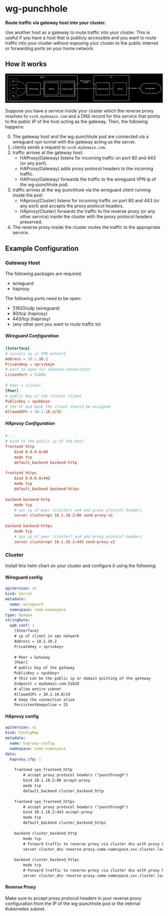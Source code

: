 # wg-punchhole

**Route traffic via gateway host into your cluster.**


Use another host as a gateway to route traffic into your cluster. This is useful
if you have a host that is publicly accessible and you want to route traffic
into your cluster without exposing your cluster to the public internet or
forwarding ports on your home network.

## How it works

![](https://raw.githubusercontent.com/channel-42/wg-punchhole/refs/heads/main/.resources/tldr.png)


Suppose you have a service inside your cluster which the reverse proxy resolves
to `svc0.mydomain.com` and a DNS record for this service that points to the
public IP of the host acting as the gateway. Then, the following happens:

0. The gateway host and the wg-punchhole pod are connected via a wireguard vpn tunnel with the gateway acting as the server.
1. clients sends a request to `svc0.mydomain.com`.
2. traffic arrives at the gateway host:
   - HAProxy(Gateway) listens for incoming traffic on port 80 and 443 (or any port).
   - HAProxy(Gateway) adds proxy protocol headers to the incoming traffic.
   - HAProxy(Gateway) forwards the traffic to the wireguard VPN ip of the wg-punchhole pod.
3. traffic arrives at the wg-punchhole via the wireguard client running inside the pod:
   - HAproxy(Cluster) listens for incoming traffic on port 80 and 443 (or any port) and accepts the proxy protocol headers.
   - HAproxy(Cluster) forwards the traffic to the reverse proxy (or any other service) inside the cluster with the proxy protocol headers preserved.
4. The reverse proxy inside the cluster routes the traffic to the appropriate service.


## Example Configuration

### Gateway Host
The following packages are required:
- wireguard
- haproxy

The following ports need to be open:
- 51820/udp (wireguard)
- 80/tcp (haproxy)
- 443/tcp (haproxy)
- (any other port you want to route traffic to)


##### Wireguard Configuration
```conf
[Interface]
# servers ip in VPN network
Address = 10.1.10.1
PrivateKey = <privkey>
# port to open for inbound connections
ListenPort = 51820

# Peer = cluster
[Peer]
# public key of the cluster client
PublicKey = <pubkey>
# the IP and mask the client should be assigned
AllowedIPs = 10.1.10.2/32
```
##### HAproxy Configuration
```conf
# ...
# bind to the public ip of the host
frontend http
    bind 0.0.0.0:80
    mode tcp
    default_backend backend-http

frontend https
    bind 0.0.0.0:443
    mode tcp
    default_backend backend-https

backend backend-http
    mode tcp
    # vpn ip of peer (cluster) and add proxy protocol headers
    server clustervpn 10.1.10.2:80 send-proxy-v2

backend backend-https
    mode tcp
    # vpn ip of peer (cluster) and add proxy protocol headers
    server clustervpn 10.1.10.2:443 send-proxy-v2
```

### Cluster
Install this helm chart on your cluster and configure it using the following:

#### Wireguard config
```yaml
apiVersion: v1
kind: Secret
metadata:
  name: wireguard
  namespace: some-namespace
type: Opaque
stringData:
  wg0.conf: |
    [Interface]
    # ip of client in vpn network
    Address = 10.1.10.2
    PrivateKey = <privkey>

    # Peer = Gateway
    [Peer]
    # public key of the gateway
    PublicKey = <pubkey>
    # this can be the public ip or domain pointing of the gateway
    Endpoint = mydomain.com:51820
    # allow entire subnet
    AllowedIPs = 10.1.10.0/24
    # keep the connection alive
    PersistentKeepalive = 25
```

#### HAproxy config
```yaml
apiVersion: v1
kind: ConfigMap
metadata:
  name: haproxy-config
  namespace: some-namespace
data:
  haproxy.cfg: |

    frontend vpn_frontend_http
        # accept proxy protocol headers ("passthrough")
        bind 10.1.10.2:80 accept-proxy
        mode tcp
        default_backend cluster_backend_http

    frontend vpn_frontend_https
        # accept proxy protocol headers ("passthrough")
        bind 10.1.10.2:443 accept-proxy
        mode tcp
        default_backend cluster_backend_https

    backend cluster_backend_http
        mode tcp
        # Forward traffic to reverse proxy via cluster dns with proxy headers
        server cluster_dns reverse-proxy.some-namespace.svc.cluster.local:80 send-proxy-v2

    backend cluster_backend_https
        mode tcp
        # Forward traffic to reverse proxy via cluster dns with proxy headers
        server cluster_dns reverse-proxy.some-namespace.svc.cluster.local:443 send-proxy-v2
```

#### Reverse Proxy
Make sure to accept proxy protocol headers in your reverse proxy configuration
from the IP of the wg-punchhole pod or the internal Kubernetes subnet.
